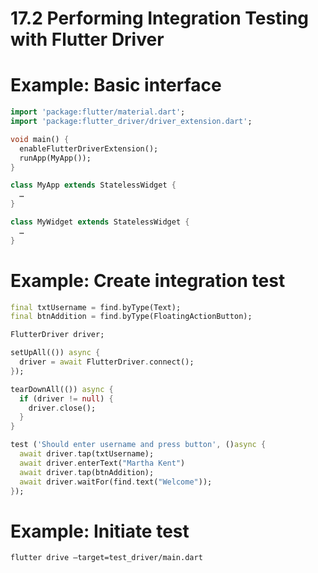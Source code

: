 # 17.2 Performing Integration Testing with Flutter Driver

# Example: Basic interface

```dart
import 'package:flutter/material.dart';
import 'package:flutter_driver/driver_extension.dart';

void main() {
  enableFlutterDriverExtension();
  runApp(MyApp());
}

class MyApp extends StatelessWidget {
  …
}

class MyWidget extends StatelessWidget {
  …
}

```

# Example: Create integration test

```dart
final txtUsername = find.byType(Text);
final btnAddition = find.byType(FloatingActionButton);

FlutterDriver driver;

setUpAll(()) async {
  driver = await FlutterDriver.connect();
});

tearDownAll(()) async {
  if (driver != null) {
    driver.close();
  }
}

test ('Should enter username and press button', ()async {
  await driver.tap(txtUsername);
  await driver.enterText("Martha Kent")
  await driver.tap(btnAddition);
  await driver.waitFor(find.text("Welcome"));
});

```

# Example: Initiate test

```console
flutter drive –target=test_driver/main.dart

```



